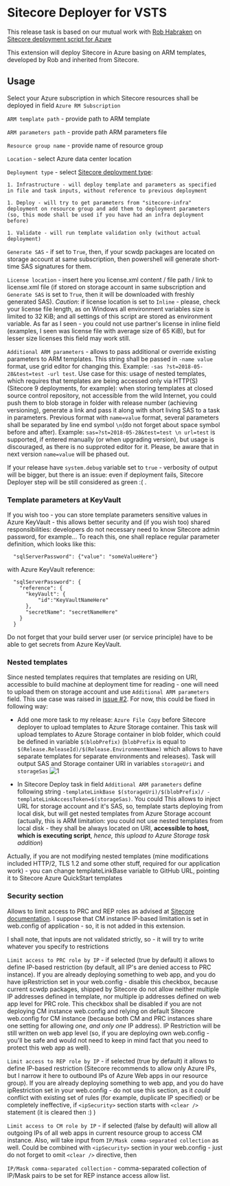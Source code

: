 # Sitecore Deployer for VSTS

This release task is based on our mutual work with [Rob Habraken](https://github.com/robhabraken) on [Sitecore deployment script for Azure](https://github.com/robhabraken/Sitecore-Azure-Scripts/tree/master/Scripts/00%20Functions)

This extension will deploy Sitecore in Azure basing on ARM templates, developed by Rob and inherited from Sitecore.

## Usage

Select your Azure subscription in which Sitecore resources shall be deployed in field ```Azure RM Subscription```

```ARM template path``` - provide path to ARM template

```ARM parameters path``` - provide path ARM parameters file

```Resource group name``` - provide name of resource group

```Location``` - select Azure data center location

```Deployment type``` - select [Sitecore deployment type](https://www.robhabraken.nl/index.php/2740/blue-green-sitecore-deployments-on-azure/):

    1. Infrastructure - will deploy template and parameters as specified in file and task inputs, without reference to previous deployment

    1. Deploy - will try to get parameters from "sitecore-infra" deployment on resource group and add them to deployment parameters (so, this mode shall be used if you have had an infra deployment before)

    1. Validate - will run template validation only (without actual deployment)

```Generate SAS``` - if set to ```True```, then, if your scwdp packages are located on storage account at same subscription, then powershell will generate short-time SAS signatures for them.

```License location``` - insert here you license.xml content / file path / link to license.xml file (if stored on storage account in same subscription and ```Generate SAS``` is set to ```True```, then it will be downloaded with freshly generated SAS). *Caution*: if license location is set to ```Inline``` - please, check your license file length, as on Windows all environment variables size is limited to 32 KiB; and all settings of this script are stored as environment variable. As far as I seen - you could not use partner's license in inline field (examples, I seen was license file with average size of 65 KiB), but for lesser size licenses this field may work still.

```Additional ARM parameters``` - allows to pass additional or override existing parameters to ARM templates. This string shall be passed in ```-name value``` format, use grid editor for changing this. Example: ```-sas ?st=2018-05-28&test=test -url test```. Use case for this: usage of nested templates, which requires that templates are being accessed only via HTTP(S) (Sitecore 9 deployments, for example): when storing templates at closed source control repository, not accessible from the wild Internet, you could push them to blob storage in folder with release number (achieving versioning), generate a link and pass it along with short living SAS to a task in parameters. Previous format with ```name=value``` format, several parameters shall be separated by line end symbol ``` \n ```(do not forget about space symbol before and after). Example: ```sas=?st=2018-05-28&test=test \n url=test``` is supported, if entered manually (or when upgrading version), but usage is discouraged, as there is no supproted editor for it. Please, be aware that in next version ```name=value``` will be phased out.

If your release have ```system.debug``` variable set to ```true``` - verbosity of output will be bigger, but there is an issue: even if deployment fails, Sitecore Deployer step will be still considered as green :( .

### Template parameters at KeyVault

If you wish too - you can store template parameters sensitive values in Azure KeyVault - this allows better security and (if you wish too) shared responsibilities: developers do not necessary need to know Sitecore admin password, for example... To reach this, one shall replace regular parameter definition, which looks like this:

```
  "sqlServerPassword": {"value": "someValueHere"}
```

with Azure KeyVault reference:

```
  "sqlServerPassword": {
    "reference": {
      "keyVault": {
          "id":"KeyVaultNameHere"
      },
      "secretName": "secretNameHere"
    }
  }
```

Do not forget that your build server user (or service principle) have to be able to get secrets from Azure KeyVault.

### Nested templates

Since nested templates requires that templates are residing on URI, accessible to build machine at deployment time for reading - one will need to upload them on storage account and use ```Additional ARM parameters``` field. This use case was raised in [issue #2](https://github.com/akuryan/vsts.extensions/issues/2). For now, this could be fixed in following way:

- Add one more task to my release: ```Azure File Copy``` before Sitecore deployer to upload templates to Azure Storage container. This task will upload templates to Azure Storage container in blob folder, which could be defined in variable ```$(blobPrefix)``` (```blobPrefix``` is equal to ```$(Release.ReleaseId)/$(Release.EnvironmentName)``` which allows to have separate templates for separate environments and releases). Task will output SAS and Storage container URI in variables ```storageUri``` and ```storageSas```
![1](https://user-images.githubusercontent.com/1794306/42159309-fb8a288e-7dfb-11e8-9e69-ce298ef238db.png)

- In Sitecore Deploy task in field ```Additional ARM parameters``` define following string ```-templateLinkBase $(storageUri)/$(blobPrefix)/ -templateLinkAccessToken=$(storageSas)```. You could 
This allows to inject URL for storage account and it's SAS, so, template starts deploying from local disk, but will get nested templates from Azure Storage account (actually, this is ARM limitation: you could not use nested templates from local disk - they shall be always located on URI, **accessible to host, which is executing script**, _hence, this upload to Azure Storage task addition_)

Actually, if you are not modifying nested templates (mine modifications included HTTP/2, TLS 1.2 and some other stuff, required for our application work) - you can change templateLinkBase variable to GitHub URL, pointing it to Sitecore Azure QuickStart templates

### Security section

Allows to limit access to PRC and REP roles as advised at [Sitecore documentation](https://doc.sitecore.net/sitecore_experience_platform/setting_up_and_maintaining/sitecore_on_azure/analytics/securing_microsoft_azure_resources_for_a_sitecore_deployment). I suppose that CM instance IP-based limitation is set in web.config of application - so, it is not added in this extension.

I shall note, that inputs are not validated strictly, so - it will try to write whatever you specify to restrictions

```Limit access to PRC role by IP``` - if selected (true by default) it allows to define IP-based restriction (by default, all IP's are denied access to PRC instance). If you are already deploying something to web app, and you do have ipRestriction set in your web.config - disable this checkbox, because current scwdp packages, shipped by Sitecore do not allow neither multiple IP addresses defined in template, nor multiple ip addresses defined on web app level for PRC role. This checkbox shall be disabled if you are not deploying CM instance web.config and relying on default Sitecore web.config for CM instance (because both CM and PRC instances share one setting for allowing *one, and only one* IP address). IP Restriction will be still written on web app level (so, if you are deploying own web.config - you'll be safe and would not need to keep in mind fact that you need to protect this web app as well).

```Limit access to REP role by IP``` - if selected (true by default) it allows to define IP-based restriction (Sitecore recommends to allow only Azure IPs, but I narrow it here to outbound IPs of Azure Web apps in our resource group). If you are already deploying something to web app, and you do have ipRestriction set in your web.config - do not use this section, as it _could_ conflict with existing set of rules (for example, duplicate IP specified) or be completely ineffective, if ```<ipSecurity>``` section starts with ```<clear />``` statement (it is cleared then :) )

```Limit access to CM role by IP``` - if selected (false by default) will allow all outgoing IPs of all web apps in current resource group to access CM instance. Also, will take input from ```IP/Mask comma-separated collection``` as well. Could be combined with ```<ipSecurity>``` section in your web.config - just do not forget to omit ```<clear />``` directive, then

```IP/Mask comma-separated collection``` - comma-separated collection of IP/Mask pairs to be set for REP instance access allow list.